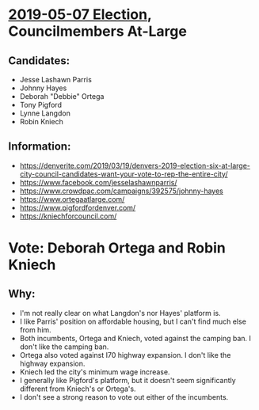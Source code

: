 # [2019-05-07 Election](../../README.md), Councilmembers At-Large

## Candidates:

* Jesse Lashawn Parris
* Johnny Hayes
* Deborah "Debbie" Ortega
* Tony Pigford
* Lynne Langdon
* Robin Kniech

## Information:

* https://denverite.com/2019/03/19/denvers-2019-election-six-at-large-city-council-candidates-want-your-vote-to-rep-the-entire-city/
* https://www.facebook.com/jesselashawnparris/
* https://www.crowdpac.com/campaigns/392575/johnny-hayes
* https://www.ortegaatlarge.com/
* https://www.pigfordfordenver.com/
* https://kniechforcouncil.com/

# Vote: Deborah Ortega and Robin Kniech

## Why:

* I'm not really clear on what Langdon's nor Hayes' platform is.
* I like Parris' position on affordable housing, but I can't find much else from him.
* Both incumbents, Ortega and Kniech, voted against the camping ban. I don't like the camping ban.
* Ortega also voted against I70 highway expansion. I don't like the highway expansion.
* Kniech led the city's minimum wage increase.
* I generally like Pigford's platform, but it doesn't seem significantly different from Kniech's or Ortega's.
* I don't see a strong reason to vote out either of the incumbents.
